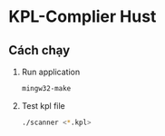 # KPL-Complier Hust
## Cách chạy
1. Run application
   ```bash
   mingw32-make
   ```
2. Test kpl file
   ```bash
   ./scanner <*.kpl>
   ```